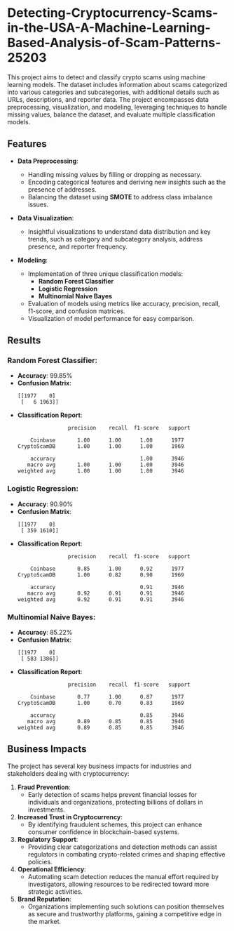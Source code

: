 # Detecting-Cryptocurrency-Scams-in-the-USA-A-Machine-Learning-Based-Analysis-of-Scam-Patterns-25203
This project aims to detect and classify crypto scams using machine learning models. The dataset includes information about scams categorized into various categories and subcategories, with additional details such as URLs, descriptions, and reporter data. The project encompasses data preprocessing, visualization, and modeling, leveraging techniques to handle missing values, balance the dataset, and evaluate multiple classification models.

## Features

- **Data Preprocessing**:
  - Handling missing values by filling or dropping as necessary.
  - Encoding categorical features and deriving new insights such as the presence of addresses.
  - Balancing the dataset using **SMOTE** to address class imbalance issues.
  
- **Data Visualization**:
  - Insightful visualizations to understand data distribution and key trends, such as category and subcategory analysis, address presence, and reporter frequency.

- **Modeling**:
  - Implementation of three unique classification models:
    - **Random Forest Classifier**
    - **Logistic Regression**
    - **Multinomial Naive Bayes**
  - Evaluation of models using metrics like accuracy, precision, recall, f1-score, and confusion matrices.
  - Visualization of model performance for easy comparison.

## Results

### Random Forest Classifier:
- **Accuracy**: 99.85%
- **Confusion Matrix**:  
  ```
  [[1977    0]
   [   6 1963]]
  ```
- **Classification Report**:
  ```
                  precision    recall  f1-score   support

      Coinbase       1.00      1.00      1.00      1977
  CryptoScamDB       1.00      1.00      1.00      1969

      accuracy                           1.00      3946
     macro avg       1.00      1.00      1.00      3946
  weighted avg       1.00      1.00      1.00      3946
  ```

### Logistic Regression:
- **Accuracy**: 90.90%
- **Confusion Matrix**:  
  ```
  [[1977    0]
   [ 359 1610]]
  ```
- **Classification Report**:
  ```
                  precision    recall  f1-score   support

      Coinbase       0.85      1.00      0.92      1977
  CryptoScamDB       1.00      0.82      0.90      1969

      accuracy                           0.91      3946
     macro avg       0.92      0.91      0.91      3946
  weighted avg       0.92      0.91      0.91      3946
  ```

### Multinomial Naive Bayes:
- **Accuracy**: 85.22%
- **Confusion Matrix**:  
  ```
  [[1977    0]
   [ 583 1386]]
  ```
- **Classification Report**:
  ```
                  precision    recall  f1-score   support

      Coinbase       0.77      1.00      0.87      1977
  CryptoScamDB       1.00      0.70      0.83      1969

      accuracy                           0.85      3946
     macro avg       0.89      0.85      0.85      3946
  weighted avg       0.89      0.85      0.85      3946
  ```

## Business Impacts

The project has several key business impacts for industries and stakeholders dealing with cryptocurrency:

1. **Fraud Prevention**: 
   - Early detection of scams helps prevent financial losses for individuals and organizations, protecting billions of dollars in investments.
2. **Increased Trust in Cryptocurrency**: 
   - By identifying fraudulent schemes, this project can enhance consumer confidence in blockchain-based systems.
3. **Regulatory Support**:
   - Providing clear categorizations and detection methods can assist regulators in combating crypto-related crimes and shaping effective policies.
4. **Operational Efficiency**:
   - Automating scam detection reduces the manual effort required by investigators, allowing resources to be redirected toward more strategic activities.
5. **Brand Reputation**:
   - Organizations implementing such solutions can position themselves as secure and trustworthy platforms, gaining a competitive edge in the market.

